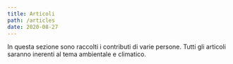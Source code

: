 ```yaml
---
title: Articoli
path: /articles
date: 2020-08-27
---
```


In questa sezione sono raccolti i contributi di varie persone.
Tutti gli articoli saranno inerenti al tema ambientale e climatico.
